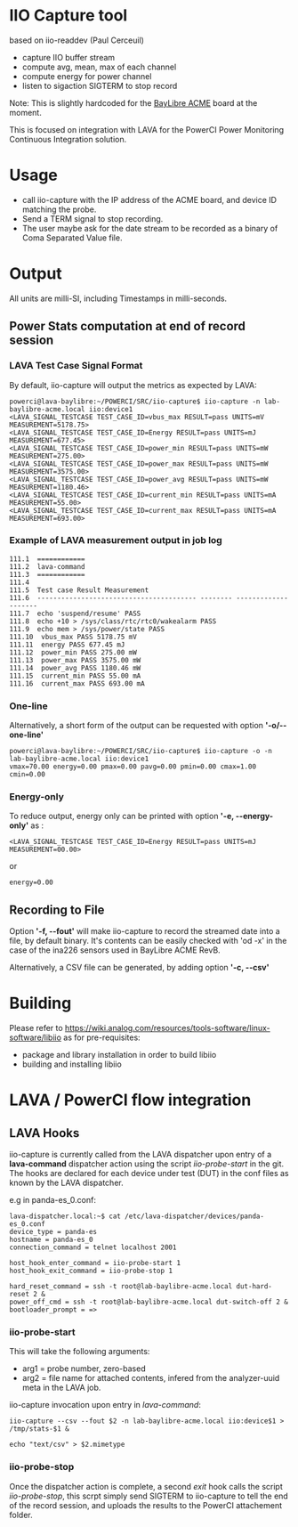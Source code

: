 # IIO Capture tool #

based on iio-readdev (Paul Cerceuil)

- capture IIO buffer stream
- compute avg, mean, max of each channel
- compute energy for power channel
- listen to sigaction SIGTERM to stop record

Note: This is slightly hardcoded for the [BayLibre ACME](http://baylibre.com/acme) board at the moment.

This is focused on integration with LAVA for the PowerCI Power Monitoring Continuous Integration solution.

# Usage #

* call iio-capture with the IP address of the ACME board, and device ID matching the probe.
* Send a TERM signal to stop recording.
* The user maybe ask for the date stream to be recorded as a binary of Coma Separated Value file.

# Output #

All units are milli-SI, including Timestamps in milli-seconds.

## Power Stats computation at end of record session ##

### LAVA Test Case Signal Format ###

By default, iio-capture will output the metrics as expected by LAVA:

```
powerci@lava-baylibre:~/POWERCI/SRC/iio-capture$ iio-capture -n lab-baylibre-acme.local iio:device1
<LAVA_SIGNAL_TESTCASE TEST_CASE_ID=vbus_max RESULT=pass UNITS=mV MEASUREMENT=5178.75>
<LAVA_SIGNAL_TESTCASE TEST_CASE_ID=Energy RESULT=pass UNITS=mJ MEASUREMENT=677.45>
<LAVA_SIGNAL_TESTCASE TEST_CASE_ID=power_min RESULT=pass UNITS=mW MEASUREMENT=275.00>
<LAVA_SIGNAL_TESTCASE TEST_CASE_ID=power_max RESULT=pass UNITS=mW MEASUREMENT=3575.00>
<LAVA_SIGNAL_TESTCASE TEST_CASE_ID=power_avg RESULT=pass UNITS=mW MEASUREMENT=1180.46>
<LAVA_SIGNAL_TESTCASE TEST_CASE_ID=current_min RESULT=pass UNITS=mA MEASUREMENT=55.00>
<LAVA_SIGNAL_TESTCASE TEST_CASE_ID=current_max RESULT=pass UNITS=mA MEASUREMENT=693.00>
```

### Example of LAVA measurement output in job log

```
111.1  ============
111.2  lava-command
111.3  ============
111.4
111.5  Test case Result Measurement
111.6  ---------------------------------------- -------- --------------------
111.7  echo 'suspend/resume' PASS
111.8  echo +10 > /sys/class/rtc/rtc0/wakealarm PASS
111.9  echo mem > /sys/power/state PASS
111.10  vbus_max PASS 5178.75 mV
111.11  energy PASS 677.45 mJ
111.12  power_min PASS 275.00 mW
111.13  power_max PASS 3575.00 mW
111.14  power_avg PASS 1180.46 mW
111.15  current_min PASS 55.00 mA
111.16  current_max PASS 693.00 mA
```

### One-line ###

Alternatively, a short form of the output can be requested with option **'-o/--one-line'**

```
powerci@lava-baylibre:~/POWERCI/SRC/iio-capture$ iio-capture -o -n lab-baylibre-acme.local iio:device1
vmax=70.00 energy=0.00 pmax=0.00 pavg=0.00 pmin=0.00 cmax=1.00 cmin=0.00
```

### Energy-only ###

To reduce output, energy only can be printed with option **'-e, --energy-only'** as :

```
<LAVA_SIGNAL_TESTCASE TEST_CASE_ID=Energy RESULT=pass UNITS=mJ MEASUREMENT=00.00>
```
or
```
energy=0.00
```

## Recording to File ##

Option **'-f, --fout'** will make iio-capture to record the streamed date into a file, by default binary.
It's contents can be easily checked with 'od -x' in the case of the ina226 sensors used in BayLibre ACME RevB.

Alternatively, a CSV file can be generated, by adding option **'-c, --csv'**

# Building #

Please refer to https://wiki.analog.com/resources/tools-software/linux-software/libiio as for pre-requisites:

* package and library installation in order to build libiio
* building and installing libiio

# LAVA / PowerCI flow integration #

## LAVA Hooks ##

iio-capture is currently called from the LAVA dispatcher upon entry of a **lava-command** dispatcher action using the
script *iio-probe-start* in the git. The hooks are declared for each device under test (DUT) in the conf files as known by the LAVA dispatcher.

e.g in panda-es_0.conf:

```
lava-dispatcher.local:~$ cat /etc/lava-dispatcher/devices/panda-es_0.conf
device_type = panda-es
hostname = panda-es_0
connection_command = telnet localhost 2001

host_hook_enter_command = iio-probe-start 1
host_hook_exit_command = iio-probe-stop 1

hard_reset_command = ssh -t root@lab-baylibre-acme.local dut-hard-reset 2 &
power_off_cmd = ssh -t root@lab-baylibre-acme.local dut-switch-off 2 &
bootloader_prompt = =>
```

### iio-probe-start ####

This will take the following arguments: 

* arg1 = probe number, zero-based
* arg2 = file name for attached contents, infered from the analyzer-uuid meta in the LAVA job. 

iio-capture invocation upon entry in *lava-command*:
```
iio-capture --csv --fout $2 -n lab-baylibre-acme.local iio:device$1 > /tmp/stats-$1 &

echo "text/csv" > $2.mimetype
```

### iio-probe-stop ###

Once the dispatcher action is complete, a second _exit_ hook calls the script *iio-probe-stop*, this scrpt simply send SIGTERM to iio-capture to tell the end of the record session, and uploads the results to the PowerCI attachement folder.

